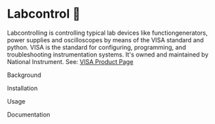 # Labcontrol 🦾
Labcontrolling is controlling typical lab devices like functiongenerators, power supplies and oscilloscopes by means of the VISA standard and python.
VISA is the standard for configuring, programming, and troubleshooting instrumentation systems. It's owned and maintained by National Instrument. 
See: [VISA Product Page](https://www.ni.com/nl-nl/shop/product/ni-visa.html)  

Background

Installation

Usage

Documentation

